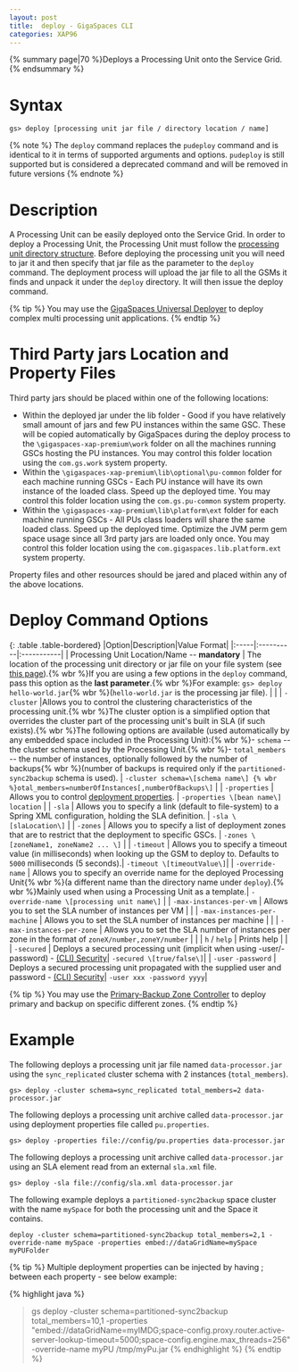 ```yaml
---
layout: post
title:  deploy - GigaSpaces CLI
categories: XAP96
---
```


{% summary page|70 %}Deploys a Processing Unit onto the Service Grid.{% endsummary %}

# Syntax

    gs> deploy [processing unit jar file / directory location / name]
{% note %}
The `deploy` command replaces the `pudeploy` command and is identical to it in terms of supported arguments and options.
`pudeploy` is still supported but is considered a deprecated command and will be removed in future versions
{% endnote %}

# Description

A Processing Unit can be easily deployed onto the Service Grid. In order to deploy a Processing Unit, the Processing Unit must follow the [processing unit directory structure](/xap96/the-processing-unit-structure-and-configuration.html).
Before deploying the processing unit you will need to jar it and then specify that jar file as the parameter to the `deploy` command. The deployment process will upload the jar file to all the GSMs it finds and unpack it under the `deploy` directory. It will then issue the deploy command.

{% tip %}
You may use the [GigaSpaces Universal Deployer](/sbp/universal-deployer.html) to deploy complex multi processing unit applications.
{% endtip %}

# Third Party jars Location and Property Files

Third party jars should be placed within one of the following locations:

- Within the deployed jar under the lib folder - Good if you have relatively small amount of jars and few PU instances within the same GSC. These will be copied automatically by GigaSpaces during the deploy process to the `\gigaspaces-xap-premium\work` folder on all the machines running GSCs hosting the PU instances. You may control this folder location using the `com.gs.work` system property.
- Within the `\gigaspaces-xap-premium\lib\optional\pu-common` folder for each machine running GSCs - Each PU instance will have its own instance of the loaded class. Speed up the deployed time. You may control this folder location using the `com.gs.pu-common` system property.
- Within the `\gigaspaces-xap-premium\lib\platform\ext` folder for each machine running GSCs - All PUs class loaders will share the same loaded class. Speed up the deployed time. Optimize the JVM perm gem space usage since all 3rd party jars are loaded only once. You may control this folder location using the `com.gigaspaces.lib.platform.ext` system property.

Property files and other resources should be jared and placed within any of the above locations.

# Deploy Command Options

{: .table .table-bordered}
|Option|Description|Value Format|
|:-----|:----------|:-----------|
| Processing Unit Location/Name -- **mandatory** | The location of the processing unit directory or jar file on your file system (see [this page](/xap96/deploying-onto-the-service-grid.html)).{% wbr %}If you are using a few options in the `deploy` command, pass this option as the **last parameter**.{% wbr %}For example: `gs> deploy hello-world.jar`{% wbr %}(`hello-world.jar` is the processing jar file). | |
| `-cluster` |Allows you to control the clustering characteristics of the processing unit.{% wbr %}The cluster option is a simplified option that overrides the cluster part of the processing unit's built in SLA (if such exists).{% wbr %}The following options are available (used automatically by any embedded space included in the Processing Unit):{% wbr %}- `schema` -- the cluster schema used by the Processing Unit.{% wbr %}- `total_members` -- the number of instances, optionally followed by the number of backups{% wbr %}(number of backups is required only if the `partitioned-sync2backup` schema is used). | `-cluster schema=\[schema name\] {% wbr %}otal_members=numberOfInstances[,numberOfBackups\]` |
| `-properties` | Allows you to control [deployment properties](/xap96/deployment-properties.html). | `-properties \[bean name\] location` |
| `-sla` | Allows you to specify a link (default to file-system) to a Spring XML configuration, holding the SLA definition. | `-sla \[slaLocation\]` |
| `-zones` | Allows you to specify a list of deployment zones that are to restrict that the deployment to specific GSCs. | `-zones \[zoneName1, zoneName2 ... \]` |
| `-timeout` | Allows you to specify a timeout value (in milliseconds) when looking up the GSM to deploy to.
  Defaults to `5000` milliseconds (5 seconds).| `-timeout \[timeoutValue\]`|
| `-override-name` | Allows you to specify an override name for the deployed Processing Unit{% wbr %}(a different name than the directory name under `deploy`).{% wbr %}Mainly used when using a Processing Unit as a template.| `-override-name \[processing unit name\]` |
| `-max-instances-per-vm` | Allows you to set the SLA number of instances per VM | |
| `-max-instances-per-machine` | Allows you to set the SLA number of instances per machine | |
| `-max-instances-per-zone` | Allows you to set the SLA number of instances per zone in the format of `zoneX/number,zoneY/number` | |
| `h` / `help`  | Prints help | |
| `-secured` | Deploys a secured processing unit (implicit when using -user/-password) - [(CLI) Security](/xap96/command-line-interface-(cli)-security.html)| `-secured \[true/false\]`|
| `-user` `-password` | Deploys a secured processing unit propagated with the supplied user and password - [(CLI) Security](/xap96/command-line-interface-(cli)-security.html)| `-user xxx -password yyyy`|

{% tip %}
You may use the [Primary-Backup Zone Controller](/sbp/primary-backup-zone-controller.html) to deploy primary and backup on specific different zones.
{% endtip %}

# Example

The following deploys a processing unit jar file named `data-processor.jar` using the `sync_replicated` cluster schema with 2 instances (`total_members`).

    gs> deploy -cluster schema=sync_replicated total_members=2 data-processor.jar

The following deploys a processing unit archive called `data-processor.jar` using deployment properties file called `pu.properties`.

    gs> deploy -properties file://config/pu.properties data-processor.jar

The following deploys a processing unit archive called `data-processor.jar` using an SLA element read from an external `sla.xml` file.

    gs> deploy -sla file://config/sla.xml data-processor.jar

The following example deploys a `partitioned-sync2backup` space cluster with the name `mySpace` for both the processing unit and the Space it contains.

    deploy -cluster schema=partitioned-sync2backup total_members=2,1 -override-name mySpace -properties embed://dataGridName=mySpace myPUFolder

{% tip %}
Multiple deployment properties can be injected by having ; between each property - see below example:

{% highlight java %}
>gs deploy -cluster schema=partitioned-sync2backup total_members=10,1
-properties "embed://dataGridName=myIMDG;space-config.proxy.router.active-server-lookup-timeout=5000;space-config.engine.max_threads=256"
-override-name myPU /tmp/myPu.jar
{% endhighlight %}
{% endtip %}


